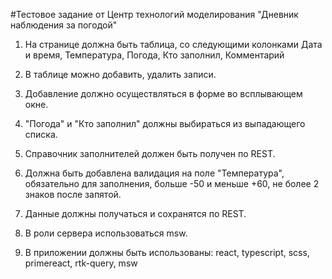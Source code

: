 #Тестовое задание от Центр технологий моделирования "Дневник наблюдения за погодой"

1. На странице должна быть таблица, со следующими колонками
   Дата и время, Температура, Погода, Кто заполнил, Комментарий

2. В таблице можно добавить, удалить записи.

3. Добавление должно осуществляться в форме во всплывающем окне.

4. "Погода" и "Кто заполнил" должны выбираться из выпадающего списка.

5. Справочник заполнителей должен быть получен по REST.

6. Должна быть добавлена валидация на поле "Температура", обязательно для заполнения, больше -50 и меньше +60, не более 2 знаков после запятой.

7. Данные должны получаться и сохранятся по REST.

8. В роли сервера использоваться msw.

9. В приложении должны быть использованы: react, typescript, scss, primereact, rtk-query, msw
